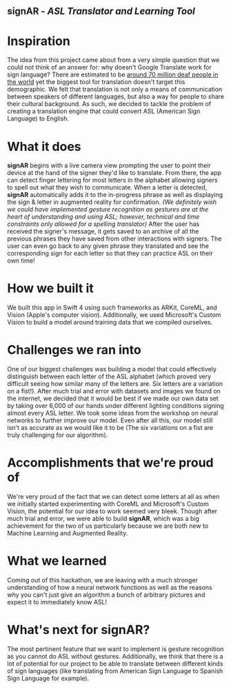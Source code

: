 ## signAR - _ASL Translator and Learning Tool_

# Inspiration
The idea from this project came about from a very simple question that we could not think of an answer for: why doesn't Google Translate work for sign language? There are estimated to be [around 70 million deaf people in the world](https://wfdeaf.org/faq/) yet the biggest tool for translation doesn't target this demographic. We felt that translation is not only a means of communication between speakers of different languages, but also a way for people to share their cultural background. As such, we decided to tackle the problem of creating a translation engine that could convert ASL (American Sign Language) to English.

# What it does
**signAR** begins with a live camera view prompting the user to point their device at the hand of the signer they'd like to translate. From there, the app can detect finger lettering for most letters in the alphabet allowing signers to spell out what they wish to communicate. When a letter is detected, **signAR** automatically adds it to the in-progress phrase as well as displaying the sign & letter in augmented reality for confirmation.
_(We definitely wish we could have implemented gesture recognition as gestures are at the heart of understanding and using ASL; however, technical and time constraints only allowed for a spelling translator)_
After the user has received the signer's message, it gets saved to an archive of all the previous phrases they have saved from other interactions with signers. The user can even go back to any given phrase they translated and see the corresponding sign for each letter so that they can practice ASL on their own time!

# How we built it
We built this app in Swift 4 using such frameworks as ARKit, CoreML, and Vision (Apple's computer vision). Additionally, we used Microsoft's Custom Vision to build a model around training data that we compiled ourselves.

# Challenges we ran into
One of our biggest challenges was building a model that could effectively distinguish between each letter of the ASL alphabet (which proved very difficult seeing how similar many of the letters are. Six letters are a variation on a fist!). After much trial and error with datasets and images we found on the internet, we decided that it would be best if we made our own data set by taking over 6,000 of our hands under different lighting conditions signing almost every ASL letter. We took some ideas from the workshop on neural networks to further improve our model. Even after all this, our model still isn't as accurate as we would like it to be (The six variations on a fist are truly challenging for our algorithm).

# Accomplishments that we're proud of
We're very proud of the fact that we can detect some letters at all as when we initially started experimenting with CoreML and Microsoft's Custom Vision, the potential for our idea to work seemed very bleek. Though after much trial and error, we were able to build **signAR**, which was a big achievement for the two of us particularly because we are both new to Machine Learning and Augmented Reality.

# What we learned
Coming out of this hackathon, we are leaving with a much stronger understanding of how a neural network functions as well as the reasons why you can't just give an algorithm a bunch of arbitrary pictures and expect it to immediately know ASL!

# What's next for signAR?
The most pertinent feature that we want to implement is gesture recognition as you cannot do ASL without gestures. Additionally, we think that there is a lot of potential for our project to be able to translate between different kinds of sign languages (like translating from American Sign Language to Spanish Sign Language for example).
